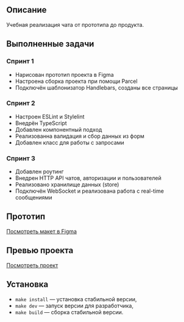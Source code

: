 ## Описание

Учебная реализация чата от прототипа до продукта.

## Выполненные задачи

### Спринт 1
- Нарисован прототип проекта в Figma
- Настроена сборка проекта при помощи Parcel
- Подключён шаблонизатор Handlebars, созданы все страницы

### Спринт 2
- Настроен ESLint и Stylelint
- Внедрён TypeScript
- Добавлен компонентный подход
- Реализованна валидация и сбор данных из форм
- Добавлен класс для работы с запросами

### Спринт 3
- Добавлен роутинг
- Внедрен HTTP API чатов, авторизации и пользователей
- Реализовано хранилище данных (store)
- Подключён WebSocket и реализована работа с real-time сообщениями

## Прототип

[Посмотреть макет в Figma](https://www.figma.com/file/3M9r1R1ecT993nI9pM5zq3/Messenger?node-id=0%3A1)

## Превью проекта

[Посмотреть проект](https://rainbow-licorice-5a9a23.netlify.app/)

## Установка

- `make install` — установка стабильной версии,
- `make dev` — запуск версии для разработчика,
- `make build` — сборка стабильной версии.

